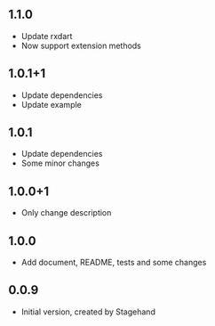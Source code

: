 ## 1.1.0
- Update rxdart
- Now support extension methods

## 1.0.1+1
- Update dependencies
- Update example

## 1.0.1
- Update dependencies
- Some minor changes

## 1.0.0+1
- Only change description

## 1.0.0

- Add document, README, tests and some changes

## 0.0.9

- Initial version, created by Stagehand
